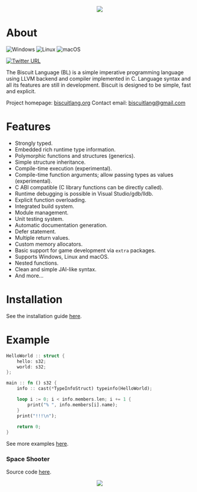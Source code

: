 <div style="text-align:center"><img src="https://biscuitlang.org/versions/0.9.0/_static/header.png" /></div>

# About
![Windows](https://github.com/travisdoor/bl/workflows/Windows/badge.svg?branch=master)
![Linux](https://github.com/travisdoor/bl/workflows/Linux/badge.svg?branch=master)
![macOS](https://github.com/travisdoor/bl/workflows/macOS/badge.svg?branch=master)

[![Twitter URL](https://img.shields.io/twitter/url/https/twitter.com/MTravisDoor.svg?style=social&label=Follow%20%40MTravisDoor)](https://twitter.com/MTravisDoor)

The Biscuit Language (BL) is a simple imperative programming language using LLVM backend and compiler implemented in C. 
Language syntax and all its features are still in development. Biscuit is designed to be simple, fast and explicit.

Project homepage: [biscuitlang.org](https://biscuitlang.org) 
Contact email: [biscuitlang@gmail.com](mailto:biscuitlang@gmail.com)

# Features
* Strongly typed.
* Embedded rich runtime type information.
* Polymorphic functions and structures (generics).
* Simple structure inheritance. 
* Compile-time execution (experimental).
* Compile-time function arguments; allow passing types as values (experimental).
* C ABI compatible (C library functions can be directly called).
* Runtime debugging is possible in Visual Studio/gdb/lldb.
* Explicit function overloading.
* Integrated build system.
* Module management.
* Unit testing system.
* Automatic documentation generation.
* Defer statement.
* Multiple return values.
* Custom memory allocators.
* Basic support for game development via `extra` packages.
* Supports Windows, Linux and macOS.
* Nested functions.
* Clean and simple JAI-like syntax.
* And more...

# Installation
See the installation guide [here](https://biscuitlang.org/#installation).

# Example
```rust
HelloWorld :: struct {
    hello: s32;
    world: s32;
};

main :: fn () s32 {
    info :: cast(*TypeInfoStruct) typeinfo(HelloWorld);

    loop i := 0; i < info.members.len; i += 1 {
        print("% ", info.members[i].name);
    }
    print("!!!\n");
    
    return 0;
}
```

See more examples [here](https://biscuitlang.org/how-to/).

### Space Shooter

Source code [here](https://github.com/travisdoor/bl/tree/master/how-to/gunner).

<div style="text-align:center"><img src="how-to/gunner/gunner.gif" /></div>
